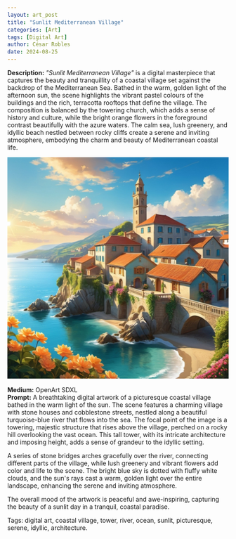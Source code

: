 ```yaml
---
layout: art_post
title: "Sunlit Mediterranean Village"
categories: [Art]
tags: [Digital Art]
author: César Robles
date: 2024-08-25
---
```

**Description:** *"Sunlit Mediterranean Village"* is a digital masterpiece that captures the beauty and tranquillity of a coastal village set against the backdrop of the Mediterranean Sea. Bathed in the warm, golden light of the afternoon sun, the scene highlights the vibrant pastel colours of the buildings and the rich, terracotta rooftops that define the village. The composition is balanced by the towering church, which adds a sense of history and culture, while the bright orange flowers in the foreground contrast beautifully with the azure waters. The calm sea, lush greenery, and idyllic beach nestled between rocky cliffs create a serene and inviting atmosphere, embodying the charm and beauty of Mediterranean coastal life.

![Sunlit Mediterranean Village](/imag/digital_art/sunlit_mediterranean_village.jpg)

**Medium:** OpenArt SDXL\
**Prompt:** A breathtaking digital artwork of a picturesque coastal village bathed in the warm light of the sun. The scene features a charming village with stone houses and cobblestone streets, nestled along a beautiful turquoise-blue river that flows into the sea. The focal point of the image is a towering, majestic structure that rises above the village, perched on a rocky hill overlooking the vast ocean. This tall tower, with its intricate architecture and imposing height, adds a sense of grandeur to the idyllic setting.

A series of stone bridges arches gracefully over the river, connecting different parts of the village, while lush greenery and vibrant flowers add color and life to the scene. The bright blue sky is dotted with fluffy white clouds, and the sun's rays cast a warm, golden light over the entire landscape, enhancing the serene and inviting atmosphere.

The overall mood of the artwork is peaceful and awe-inspiring, capturing the beauty of a sunlit day in a tranquil, coastal paradise.

Tags: digital art, coastal village, tower, river, ocean, sunlit, picturesque, serene, idyllic, architecture.
